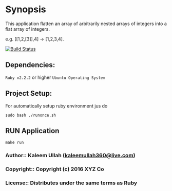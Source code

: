 # Synopsis

This application flatten an array of arbitrarily nested arrays of integers into a flat array of integers.

e.g. [[1,2,[3]],4] -> [1,2,3,4].

[![Build Status](https://travis-ci.org/kaleemullah360/NestedArrays.svg?branch=master)](https://travis-ci.org/kaleemullah360/NestedArrays)

## Dependencies:

`Ruby v2.2.2` or higher
`Ubuntu Operating System`

## Project Setup:

For automatically setup ruby environment jus do

``` 
sudo bash ./runonce.sh
```

## RUN Application

```
make run
```
  
### Author::    Kaleem Ullah  (kaleemullah360@live.com)
### Copyright:: Copyright (c) 2016 XYZ Co
### License::   Distributes under the same terms as Ruby
